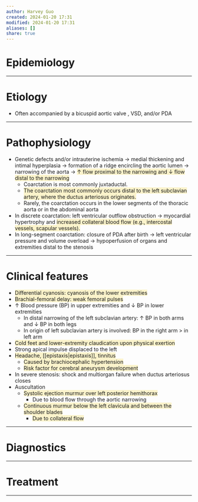 ```yaml
---
author: Harvey Guo
created: 2024-01-20 17:31
modified: 2024-01-20 17:31
aliases: []
share: true
---
```

# Epidemiology


---
# Etiology
- Often accompanied by a bicuspid aortic valve , VSD, and/or PDA

---
# Pathophysiology
- Genetic defects and/or intrauterine ischemia → medial thickening and intimal hyperplasia → formation of a ridge encircling the aortic lumen → narrowing of the aorta → <span style="background:rgba(240, 200, 0, 0.2)">↑ flow proximal to the narrowing and ↓ flow distal to the narrowing </span>
	- Coarctation is most commonly juxtaductal.
	- <span style="background:rgba(240, 200, 0, 0.2)">The coarctation most commonly occurs distal to the left subclavian artery, where the ductus arteriosus originates.</span>
	- Rarely, the coarctation occurs in the lower segments of the thoracic aorta or in the abdominal aorta
- In discrete coarctation: left ventricular outflow obstruction → myocardial hypertrophy and <span style="background:rgba(240, 200, 0, 0.2)">increased collateral blood flow (e.g., intercostal vessels, scapular vessels).</span>
- In long-segment coarctation: closure of PDA after birth → left ventricular pressure and volume overload → hypoperfusion of organs and extremities distal to the stenosis

---
# Clinical features
- <span style="background:rgba(240, 200, 0, 0.2)">Differential cyanosis: cyanosis of the lower extremities </span>
- <span style="background:rgba(240, 200, 0, 0.2)">Brachial-femoral delay: weak femoral pulses</span>
- ↑ Blood pressure (BP) in upper extremities and ↓ BP in lower extremities
	- In distal narrowing of the left subclavian artery: ↑ BP in both arms and ↓ BP in both legs
	- In origin of left subclavian artery is involved: BP in the right arm > in left arm 
- <span style="background:rgba(240, 200, 0, 0.2)">Cold feet and lower-extremity claudication upon physical exertion</span>
- Strong apical impulse displaced to the left
- <span style="background:rgba(240, 200, 0, 0.2)">Headache, [[epistaxis|epistaxis]], tinnitus </span>
	- <span style="background:rgba(240, 200, 0, 0.2)">Caused by brachiocephalic hypertension</span>
	- <span style="background:rgba(240, 200, 0, 0.2)">Risk factor for cerebral aneurysm development</span>
- In severe stenosis: shock and multiorgan failure when ductus arteriosus closes 
- Auscultation
	- <span style="background:rgba(240, 200, 0, 0.2)">Systolic ejection murmur over left posterior hemithorax</span>
		- Due to blood flow through the aortic narrowing
	- <span style="background:rgba(240, 200, 0, 0.2)">Continuous murmur below the left clavicula and between the shoulder blades </span>
		- <span style="background:rgba(240, 200, 0, 0.2)">Due to collateral flow</span>

---
# Diagnostics


---
# Treatment


---
